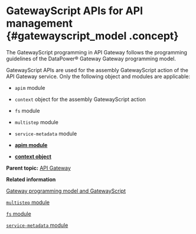 # GatewayScript APIs for API management {#gatewayscript_model .concept}

The GatewayScript programming in API Gateway follows the programming guidelines of the DataPower® Gateway Gateway programming model.

GatewayScript APIs are used for the assembly GatewayScript action of the API Gateway service. Only the following object and modules are applicable:

-   `apim` module
-   `context` object for the assembly GatewayScript action
-   `fs` module
-   `multistep` module
-   `service-metadata` module

-   **[apim module](apim_js.md)**  

-   **[context object](context_apigatewayscriptaction_js.md)**  


**Parent topic:** [API Gateway](apigw_overview.md)

**Related information**  


[Gateway programming model and GatewayScript](gatewayscript_model.html)

[`multistep` module](multistep_js.html)

[`fs` module](fs_js.html)

[`service-metadata` module](service-metadata_js.html)

